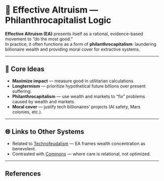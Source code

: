 # 💸 Effective Altruism — Philanthrocapitalist Logic

**Effective Altruism (EA)** presents itself as a rational, evidence-based movement to “do the most good.”  
In practice, it often functions as a form of **philanthrocapitalism**: laundering billionaire wealth and providing moral cover for extractive systems.

---

## 🔎 Core Ideas

- **Maximize impact** — measure good in utilitarian calculations.  
- **Longtermism** — prioritize hypothetical future billions over present suffering.  
- **Philanthrocapitalism** — use wealth and markets to “fix” problems caused by wealth and markets.  
- **Moral cover** — justify tech billionaires’ projects (AI safety, Mars colonies, etc.).

---

## 🌐 Links to Other Systems

- Related to [Technofeudalism](../analysis/technofeudalism.md) — EA frames wealth concentration as benevolent.  
- Contrasted with [Commons](../commons/README.md) — where care is relational, not optimized.  

---

## References

[^1]: William MacAskill, *What We Owe the Future* (2022).  
[^2]: Émile Torres, *Against Longtermism* (2022).
